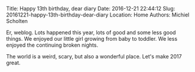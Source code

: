 Title: Happy 13th birthday, dear diary
Date: 2016-12-21 22:44:12
Slug: 20161221-happy-13th-birthday-dear-diary
Location: Home
Authors: Michiel Scholten

Er, weblog. Lots happened this year, lots of good and some less good things. We enjoyed our little girl growing from baby to toddler. We less enjoyed the continuing broken nights.

The world is a weird, scary, but also a wonderful place. Let's make 2017 great.
